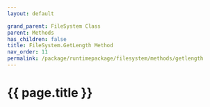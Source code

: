 ```yaml
---
layout: default

grand_parent: FileSystem Class
parent: Methods
has_children: false
title: FileSystem.GetLength Method
nav_order: 11
permalink: /package/runtimepackage/filesystem/methods/getlength
---
```

# {{ page.title }}